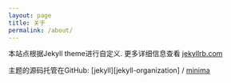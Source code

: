 ```yaml
---
layout: page
title: 关于
permalink: /about/
---
```


本站点根据Jekyll theme进行自定义. 更多详细信息查看 [jekyllrb.com](https://jekyllrb.com/)

主题的源码托管在GitHub:
[jekyll][jekyll-organization] /
[minima](https://github.com/jekyll/minima)
